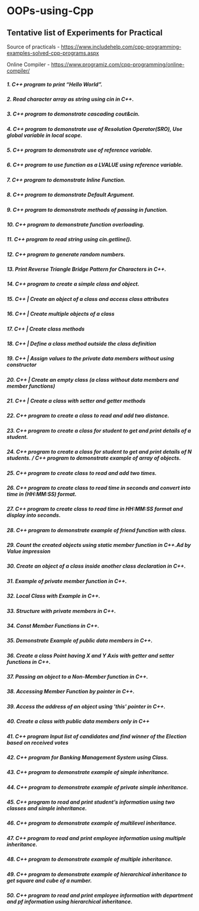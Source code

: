 # OOPs-using-Cpp

## Tentative list of Experiments for Practical 

Source of practicals - https://www.includehelp.com/cpp-programming-examples-solved-cpp-programs.aspx

Online Compiler - https://www.programiz.com/cpp-programming/online-compiler/

##### 1. C++ program to print “Hello World”. 
##### 2. Read character array as string using cin in C++. 
##### 3. C++ program to demonstrate cascading cout&cin. 
##### 4. C++ program to demonstrate use of Resolution Operator(SRO), Use global variable in local scope.
##### 5. C++ program to demonstrate use of reference variable. 
##### 6. C++ program to use function as a LVALUE using reference variable. 
##### 7. C++ program to demonstrate Inline Function. 
##### 8. C++ program to demonstrate Default Argument. 
##### 9. C++ program to demonstrate methods of passing in function. 
##### 10. C++ program to demonstrate function overloading.
##### 11. C++ program to read string using cin.getline().
##### 12. C++ program to generate random numbers.
##### 13. Print Reverse Triangle Bridge Pattern for Characters in C++.
##### 14. C++ program to create a simple class and object.
##### 15. C++ | Create an object of a class and access class attributes
##### 16. C++ | Create multiple objects of a class
##### 17. C++ | Create class methods
##### 18. C++ | Define a class method outside the class definition
##### 19. C++ | Assign values to the private data members without using constructor
##### 20. C++ | Create an empty class (a class without data members and member functions)
##### 21. C++ | Create a class with setter and getter methods
##### 22. C++ program to create a class to read and add two distance.
##### 23. C++ program to create a class for student to get and print details of a student.
##### 24. C++ program to create a class for student to get and print details of N students. / C++ program to demonstrate example of array of objects.
##### 25. C++ program to create class to read and add two times.
##### 26. C++ program to create class to read time in seconds and convert into time in (HH:MM:SS) format.
##### 27. C++ program to create class to read time in HH:MM:SS format and display into seconds.
##### 28. C++ program to demonstrate example of friend function with class.
##### 29. Count the created objects using static member function in C++.Ad by Value impression
##### 30. Create an object of a class inside another class declaration in C++.
##### 31. Example of private member function in C++.
##### 32. Local Class with Example in C++.
##### 33. Structure with private members in C++.
##### 34. Const Member Functions in C++.
##### 35. Demonstrate Example of public data members in C++.
##### 36. Create a class Point having X and Y Axis with getter and setter functions in C++.
##### 37. Passing an object to a Non-Member function in C++.
##### 38. Accessing Member Function by pointer in C++.
##### 39. Access the address of an object using 'this' pointer in C++.
##### 40. Create a class with public data members only in C++
##### 41. C++ program Input list of candidates and find winner of the Election based on received votes
##### 42. C++ program for Banking Management System using Class.
##### 43. C++ program to demonstrate example of simple inheritance.
##### 44. C++ program to demonstrate example of private simple inheritance.
##### 45. C++ program to read and print student’s information using two classes and simple inheritance.
##### 46. C++ program to demonstrate example of multilevel inheritance.
##### 47. C++ program to read and print employee information using multiple inheritance.
##### 48. C++ program to demonstrate example of multiple inheritance.
##### 49. C++ program to demonstrate example of hierarchical inheritance to get square and cube of a number.
##### 50. C++ program to read and print employee information with department and pf information using hierarchical inheritance.